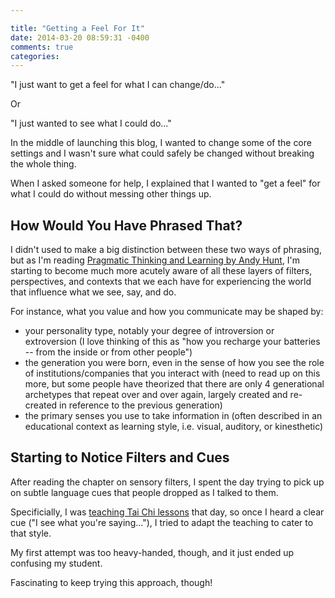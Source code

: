 ```yaml
---

title: "Getting a Feel For It"
date: 2014-03-20 08:59:31 -0400
comments: true
categories: 
---
```


"I just want to get a feel for what I can change/do..."

Or

"I just wanted to see what I could do..."

In the middle of launching this blog, I wanted to change some of the core settings and I wasn't sure what could safely be changed without breaking the whole thing. 

When I asked someone for help, I explained that I wanted to "get a feel" for what I could do without messing other things up.
<!-- more -->

How Would You Have Phrased That?
-------------------------------- 

I didn't used to make a big distinction between these two ways of phrasing, but as I'm reading [Pragmatic Thinking and Learning by Andy Hunt](http://pragprog.com/book/ahptl/pragmatic-thinking-and-learning), I'm starting to become much more acutely aware of all these layers of filters, perspectives, and contexts that we each have for experiencing the world that influence what we see, say, and do.

For instance, what you value and how you communicate may be shaped by:
- your personality type, notably your degree of introversion or extroversion (I love thinking of this as "how you recharge your batteries -- from the inside or from other people")
- the generation you were born, even in the sense of how you see the role of institutions/companies that you interact with (need to read up on this more, but some people have theorized that there are only 4 generational archetypes that repeat over and over again, largely created and re-created in reference to the previous generation)
- the primary senses you use to take information in (often described in an educational context as learning style, i.e. visual, auditory, or kinesthetic)

Starting to Notice Filters and Cues
-----------------------------------

After reading the chapter on sensory filters, I spent the day trying to pick up on subtle language cues that people dropped as I talked to them.

Specificially, I was [teaching Tai Chi lessons](http://dankleiman.com) that day, so once I heard a clear cue ("I see what you're saying..."), I tried to adapt the teaching to cater to that style.

My first attempt was too heavy-handed, though, and it just ended up confusing my student. 

Fascinating to keep trying this approach, though!
